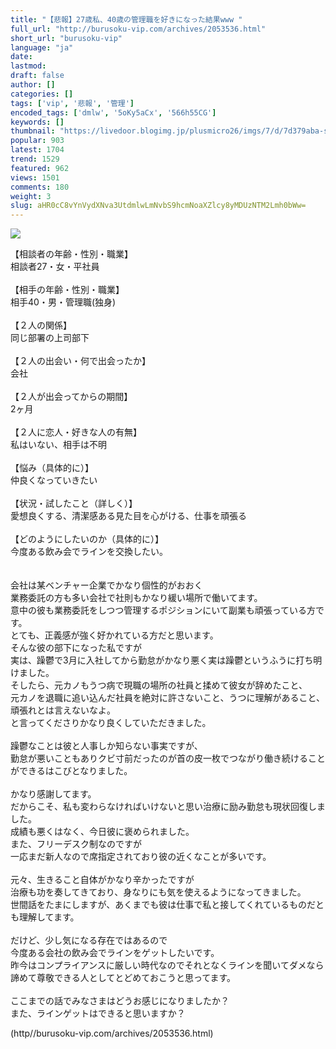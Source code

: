 ```yaml
---
title: "【悲報】27歳私、40歳の管理職を好きになった結果www "
full_url: "http://burusoku-vip.com/archives/2053536.html"
short_url: "burusoku-vip"
language: "ja"
date: 
lastmod: 
draft: false
author: []
categories: []
tags: ['vip', '悲報', '管理']
encoded_tags: ['dmlw', '5oKy5aCx', '566h55CG']
keywords: []
thumbnail: "https://livedoor.blogimg.jp/plusmicro26/imgs/7/d/7d379aba-s.png"
popular: 903
latest: 1704
trend: 1529
featured: 962
views: 1501
comments: 180
weight: 3
slug: aHR0cC8vYnVydXNva3UtdmlwLmNvbS9hcmNoaXZlcy8yMDUzNTM2Lmh0bWw=
---
```


![](https://livedoor.blogimg.jp/plusmicro26/imgs/7/d/7d379aba-s.png)

<div><p> 【相談者の年齢・性別・職業】 <br> 相談者27・女・平社員 <br> <br> 【相手の年齢・性別・職業】 <br> 相手40・男・管理職(独身) <br> <br> 【２人の関係】 <br> 同じ部署の上司部下 <br> <br> 【２人の出会い・何で出会ったか】 <br> 会社 <br> <br> 【２人が出会ってからの期間】 <br> 2ヶ月 <br> <br> 【２人に恋人・好きな人の有無】 <br> 私はいない、相手は不明 <br> <br> 【悩み（具体的に）】 <br> 仲良くなっていきたい <br> <br> 【状況・試したこと（詳しく）】 <br> 愛想良くする、清潔感ある見た目を心がける、仕事を頑張る <br> <br> 【どのようにしたいのか（具体的に）】 <br> 今度ある飲み会でラインを交換したい。 <br> <br> <br> 会社は某ベンチャー企業でかなり個性的がおおく <br> 業務委託の方も多い会社で社則もかなり緩い場所で働いてます。 <br> 意中の彼も業務委託をしつつ管理するポジションにいて副業も頑張っている方です。 <br> とても、正義感が強く好かれている方だと思います。 <br> そんな彼の部下になった私ですが <br> 実は、躁鬱で3月に入社してから勤怠がかなり悪く実は躁鬱というふうに打ち明けました。 <br> そしたら、元カノもうつ病で現職の場所の社員と揉めて彼女が辞めたこと、 <br> 元カノを退職に追い込んだ社員を絶対に許さないこと、うつに理解があること、頑張れとは言えないなよ。 <br> と言ってくださりかなり良くしていただきました。 <br> <br> 躁鬱なことは彼と人事しか知らない事実ですが、 <br> 勤怠が悪いこともありクビ寸前だったのが首の皮一枚でつながり働き続けることができるはこびとなりました。 <br> <br> かなり感謝してます。 <br> だからこそ、私も変わらなければいけないと思い治療に励み勤怠も現状回復しました。 <br> 成績も悪くはなく、今日彼に褒められました。 <br> また、フリーデスク制なのですが <br> 一応まだ新人なので席指定されており彼の近くなことが多いです。 <br> <br> 元々、生きること自体がかなり辛かったですが <br> 治療も功を奏してきており、身なりにも気を使えるようになってきました。 <br> 世間話をたまにしますが、あくまでも彼は仕事で私と接してくれているものだとも理解してます。 <br> <br> だけど、少し気になる存在ではあるので <br> 今度ある会社の飲み会でラインをゲットしたいです。 <br> 昨今はコンプライアンスに厳しい時代なのでそれとなくラインを聞いてダメなら諦めて尊敬できる人としてとどめておこうと思ってます。 <br> <br> ここまでの話でみなさまはどうお感じになりましたか？ <br> また、ラインゲットはできると思いますか？ </p></div>

(http//burusoku-vip.com/archives/2053536.html)
